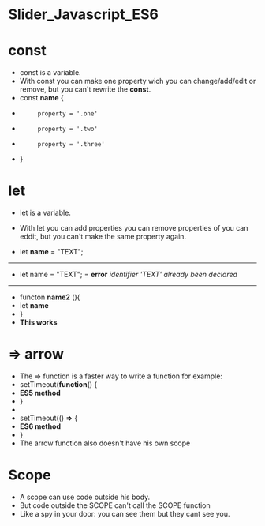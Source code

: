 # Slider_Javascript_ES6


# const
* const is a variable. 
* With const you can make one property wich you can change/add/edit or remove, but you can't rewrite the __const__.
* const  __name__ {
*          property = '.one'
*          property = '.two'
*          property = '.three'
* } 

# let
* let is a variable.
* With let you can add properties you can remove properties of you can eddit, but you can't make the same property again.

* let __name__ = "TEXT";
------------------------------
* let name = "TEXT"; = __error__ _identifier 'TEXT' already been declared_
------------------------------
* functon __name2__ (){
* let __name__
* }
* __This works__

# => arrow
* The => function is a faster way to write a function for example:
* setTimeout(**__function__**() {
*  __ES5 method__
* }
*
* setTimeout(() **__=>__** {
*  __ES6 method__
* }
* The arrow function also doesn't have his own scope

# Scope
* A scope can use code outside his body.
* But code outside the SCOPE can't call the SCOPE function
* Like a spy in your door: you can see them but they cant see you.
